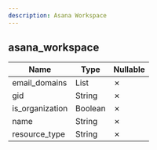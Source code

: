 ```yaml
---
description: Asana Workspace
---
```

asana_workspace
---------------

| **Name**        | **Type**     | **Nullable** |
| --------------- | ------------ | ------------ |
| email_domains   | List<String> | &cross;      |
| gid             | String       | &cross;      |
| is_organization | Boolean      | &cross;      |
| name            | String       | &cross;      |
| resource_type   | String       | &cross;      |
